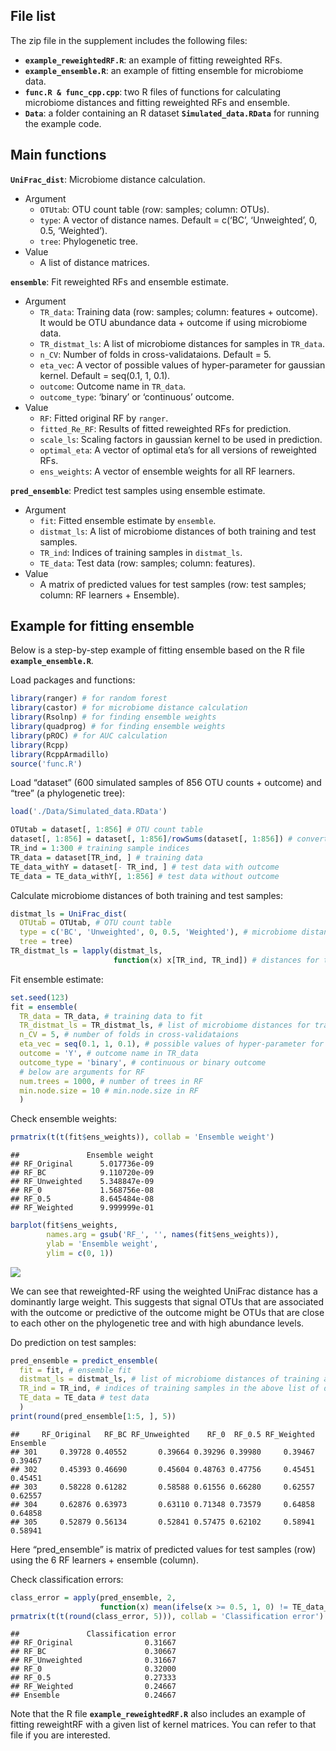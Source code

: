 ## File list

The zip file in the supplement includes the following files:

- **`example_reweightedRF.R`**: an example of fitting reweighted RFs.
- **`example_ensemble.R`**: an example of fitting ensemble for
  microbiome data.
- **`func.R & func_cpp.cpp`**: two R files of functions for calculating
  microbiome distances and fitting reweighted RFs and ensemble.
- **`Data`**: a folder containing an R dataset
  **`Simulated_data.RData`** for running the example code.

## Main functions

<!-- UniFrac_dist -->
<!-- ensemble -->
<!-- predict_ensemble -->
<!-- reweighted_RF -->
<!-- predict_reweighted_RF -->

**`UniFrac_dist`**: Microbiome distance calculation.

- Argument
  - `OTUtab`: OTU count table (row: samples; column: OTUs).
  - `type`: A vector of distance names. Default = c(‘BC’, ‘Unweighted’,
    0, 0.5, ‘Weighted’).
  - `tree`: Phylogenetic tree.
- Value
  - A list of distance matrices.

**`ensemble`**: Fit reweighted RFs and ensemble estimate.

- Argument
  - `TR_data`: Training data (row: samples; column: features + outcome).
    It would be OTU abundance data + outcome if using microbiome data.
  - `TR_distmat_ls`: A list of microbiome distances for samples in
    `TR_data`.
  - `n_CV`: Number of folds in cross-validataions. Default = 5.
  - `eta_vec`: A vector of possible values of hyper-parameter for
    gaussian kernel. Default = seq(0.1, 1, 0.1).
  - `outcome`: Outcome name in `TR_data`.
  - `outcome_type`: ‘binary’ or ‘continuous’ outcome.
- Value
  - `RF`: Fitted original RF by `ranger`.
  - `fitted_Re_RF`: Results of fitted reweighted RFs for prediction.
  - `scale_ls`: Scaling factors in gaussian kernel to be used in
    prediction.
  - `optimal_eta`: A vector of optimal eta’s for all versions of
    reweighted RFs.
  - `ens_weights`: A vector of ensemble weights for all RF learners.

**`pred_ensemble`**: Predict test samples using ensemble estimate.

- Argument
  - `fit`: Fitted ensemble estimate by `ensemble`.
  - `distmat_ls`: A list of microbiome distances of both training and
    test samples.
  - `TR_ind`: Indices of training samples in `distmat_ls`.
  - `TE_data`: Test data (row: samples; column: features).
- Value
  - A matrix of predicted values for test samples (row: test samples;
    column: RF learners + Ensemble).

## Example for fitting ensemble

Below is a step-by-step example of fitting ensemble based on the R file
**`example_ensemble.R`**.

Load packages and functions:

``` r
library(ranger) # for random forest
library(castor) # for microbiome distance calculation
library(Rsolnp) # for finding ensemble weights
library(quadprog) # for finding ensemble weights
library(pROC) # for AUC calculation
library(Rcpp)
library(RcppArmadillo)
source('func.R')
```

Load “dataset” (600 simulated samples of 856 OTU counts + outcome) and
“tree” (a phylogenetic tree):

``` r
load('./Data/Simulated_data.RData')

OTUtab = dataset[, 1:856] # OTU count table
dataset[, 1:856] = dataset[, 1:856]/rowSums(dataset[, 1:856]) # convert counts to abundances
TR_ind = 1:300 # training sample indices
TR_data = dataset[TR_ind, ] # training data
TE_data_withY = dataset[- TR_ind, ] # test data with outcome
TE_data = TE_data_withY[, 1:856] # test data without outcome
```

Calculate microbiome distances of both training and test samples:

``` r
distmat_ls = UniFrac_dist(
  OTUtab = OTUtab, # OTU count table
  type = c('BC', 'Unweighted', 0, 0.5, 'Weighted'), # microbiome distances to calculate
  tree = tree)
TR_distmat_ls = lapply(distmat_ls,
                       function(x) x[TR_ind, TR_ind]) # distances for training samples
```

Fit ensemble estimate:

``` r
set.seed(123)
fit = ensemble(
  TR_data = TR_data, # training data to fit
  TR_distmat_ls = TR_distmat_ls, # list of microbiome distances for training samples
  n_CV = 5, # number of folds in cross-validataions
  eta_vec = seq(0.1, 1, 0.1), # possible values of hyper-parameter for gaussian kernel
  outcome = 'Y', # outcome name in TR_data
  outcome_type = 'binary', # continuous or binary outcome
  # below are arguments for RF
  num.trees = 1000, # number of trees in RF
  min.node.size = 10 # min.node.size in RF
  )
```

Check ensemble weights:

``` r
prmatrix(t(t(fit$ens_weights)), collab = 'Ensemble weight')
```

    ##               Ensemble weight
    ## RF_Original      5.017736e-09
    ## RF_BC            9.110720e-09
    ## RF_Unweighted    5.348847e-09
    ## RF_0             1.568756e-08
    ## RF_0.5           8.645484e-08
    ## RF_Weighted      9.999999e-01

``` r
barplot(fit$ens_weights, 
        names.arg = gsub('RF_', '', names(fit$ens_weights)),
        ylab = 'Ensemble weight',
        ylim = c(0, 1))
```

![](README_files/figure-gfm/unnamed-chunk-1-1.png)<!-- -->

We can see that reweighted-RF using the weighted UniFrac distance has a dominantly large weight. This suggests that signal OTUs that are associated with the outcome or predictive of the outcome might be OTUs that are close to each other on the phylogenetic tree and with high abundance levels.

Do prediction on test samples:

``` r
pred_ensemble = predict_ensemble(
  fit = fit, # ensemble fit
  distmat_ls = distmat_ls, # list of microbiome distances of training and test samples
  TR_ind = TR_ind, # indices of training samples in the above list of distance matrices
  TE_data = TE_data # test data
  )
print(round(pred_ensemble[1:5, ], 5))
```

    ##     RF_Original   RF_BC RF_Unweighted    RF_0  RF_0.5 RF_Weighted Ensemble
    ## 301     0.39728 0.40552       0.39664 0.39296 0.39980     0.39467  0.39467
    ## 302     0.45393 0.46690       0.45604 0.48763 0.47756     0.45451  0.45451
    ## 303     0.58228 0.61282       0.58588 0.61556 0.66280     0.62557  0.62557
    ## 304     0.62876 0.63973       0.63110 0.71348 0.73579     0.64858  0.64858
    ## 305     0.52879 0.56134       0.52841 0.57475 0.62102     0.58941  0.58941

Here “pred_ensemble” is matrix of predicted values for test samples
(row) using the 6 RF learners + ensemble (column).

Check classification errors:

``` r
class_error = apply(pred_ensemble, 2,
                    function(x) mean(ifelse(x >= 0.5, 1, 0) != TE_data_withY[, 'Y']))
prmatrix(t(t(round(class_error, 5))), collab = 'Classification error')
```

    ##               Classification error
    ## RF_Original                0.31667
    ## RF_BC                      0.30667
    ## RF_Unweighted              0.31667
    ## RF_0                       0.32000
    ## RF_0.5                     0.27333
    ## RF_Weighted                0.24667
    ## Ensemble                   0.24667

Note that the R file **`example_reweightedRF.R`** also includes an
example of fitting reweightRF with a given list of kernel matrices. You
can refer to that file if you are interested.
